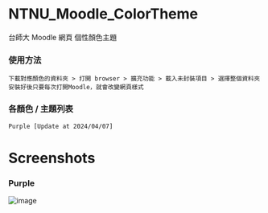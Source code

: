 # NTNU_Moodle_ColorTheme
台師大 Moodle 網頁 個性顏色主題

### 使用方法
```
下載對應顏色的資料夾 > 打開 browser > 擴充功能 > 載入未封裝項目 > 選擇整個資料夾
安裝好後只要每次打開Moodle，就會改變網頁樣式
```
### 各顏色 / 主題列表
```
Purple [Update at 2024/04/07]
```

# Screenshots
### Purple
![image](https://github.com/NaoCoding/NTNU_Moodle_ColorTheme/assets/86964895/5d065531-9a0e-4d65-afbe-f2961e7b7069)
